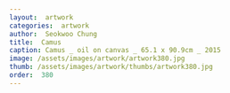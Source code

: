 ```yaml
---
layout:  artwork
categories:  artwork
author:  Seokwoo Chung
title:  Camus
caption: Camus _ oil on canvas _ 65.1 x 90.9cm _ 2015
image: /assets/images/artwork/artwork380.jpg
thumb: /assets/images/artwork/thumbs/artwork380.jpg
order:  380
---
```

